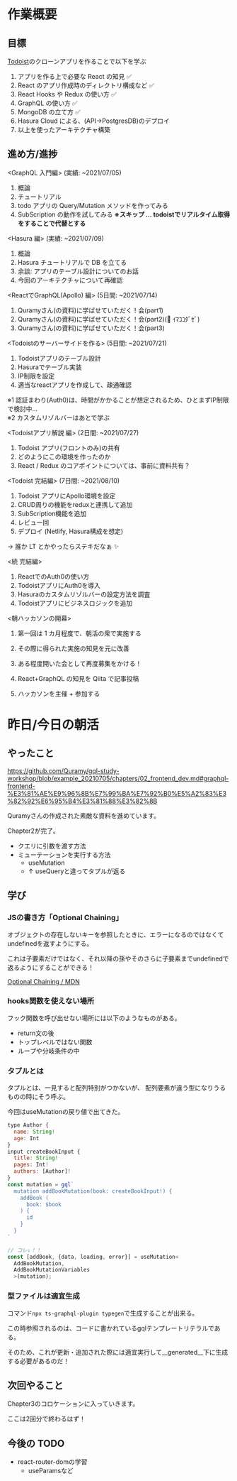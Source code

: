# 作業概要

## 目標

[Todoist](https://todoist.com/app)のクローンアプリを作ることで以下を学ぶ

1. アプリを作る上で必要な React の知見 ✅
2. React のアプリ作成時のディレクトリ構成など ✅
3. React Hooks や Redux の使い方 ✅
4. GraphQL の使い方 ✅
5. MongoDB の立て方 ✅
6. Hasura Cloud による、(API→PostgresDB)のデプロイ
7. 以上を使ったアーキテクチャ構築

## 進め方/進捗

<GraphQL 入門編> (実績: ~2021/07/05)

1. 概論
2. チュートリアル
3. todo アプリの Query/Mutation メソッドを作ってみる
4. SubScription の動作を試してみる **※スキップ ... todoistでリアルタイム取得をすることで代替とする**

<Hasura 編> (実績: ~2021/07/09)

1. 概論
2. Hasura チュートリアルで DB を立てる
3. 余談: アプリのテーブル設計についてのお話
4. 今回のアーキテクチャについて再確認

<ReactでGraphQL(Apollo) 編> (5日間: ~2021/07/14)

1. Quramyさん(の資料)に学ばせていただく！会(part1)
2. Quramyさん(の資料)に学ばせていただく！会(part2)(💪 ｲﾏｺｺﾀﾞｾﾞ)
3. Quramyさん(の資料)に学ばせていただく！会(part3)

<Todoistのサーバーサイドを作る> (5日間: ~2021/07/21)

1. Todoistアプリのテーブル設計
2. Hasuraでテーブル実装
3. IP制限を設定
4. 適当なreactアプリを作成して、疎通確認

※1 認証まわり(Auth0)は、時間がかかることが想定されるため、ひとまずIP制限で検討中...  
※2 カスタムリゾルバーはあとで学ぶ

<Todoistアプリ解説 編> (2日間: ~2021/07/27)

1. Todoist アプリ(フロントのみ)の共有
2. どのようにこの環境を作ったのか
3. React / Redux のコアポイントについては、事前に資料共有？

<Todoist 完結編> (7日間: ~2021/08/10)

1. Todoist アプリにApollo環境を設定
2. CRUD周りの機能をreduxと連携して追加
3. SubScription機能を追加
4. レビュー回
5. デプロイ (Netlify, Hasura構成を想定)

→ 誰か LT とかやったらステキだなぁ ✨

<続 完結編>

1. ReactでのAuth0の使い方
2. TodoistアプリにAuth0を導入
3. Hasuraのカスタムリゾルバーの設定方法を調査
4. Todoistアプリにビジネスロジックを追加

<朝ハッカソンの開幕>

1. 第一回は 1 カ月程度で、朝活の衆で実施する
2. その際に得られた実施の知見を元に改善
3. ある程度開いた会として再度募集をかける！

4. React+GraphQL の知見を Qiita で記事投稿
5. ハッカソンを主催 + 参加する

# 昨日/今日の朝活

## やったこと

https://github.com/Quramy/gql-study-workshop/blob/example_20210705/chapters/02_frontend_dev.md#graphql-frontend-%E3%81%AE%E9%96%8B%E7%99%BA%E7%92%B0%E5%A2%83%E3%82%92%E6%95%B4%E3%81%88%E3%82%8B

Quramyさんの作成された素敵な資料を進めています。

Chapter2が完了。

- クエリに引数を渡す方法
- ミューテーションを実行する方法
  - useMutation
  - ↑ useQueryと違ってタプルが返る

## 学び

### JSの書き方「Optional Chaining」

オブジェクトの存在しないキーを参照したときに、エラーになるのではなくて
undefinedを返すようにする。

これは子要素だけではなく、それ以降の孫やそのさらに子要素までundefinedで返るようにすることができる！

[Optional Chaining / MDN](https://developer.mozilla.org/ja/docs/Web/JavaScript/Reference/Operators/Optional_chaining)


### hooks関数を使えない場所

フック関数を呼び出せない場所には以下のようなものがある。

- return文の後
- トップレベルではない関数
- ループや分岐条件の中

### タプルとは

タプルとは、一見すると配列特別がつかないが、
配列要素が違う型になりうるものの時にそう呼ぶ。

今回はuseMutationの戻り値で出てきた。

```js
type Author {
  name: String!
  age: Int
}
input createBookInput {
  title: String!
  pages: Int!
  authors: [Author]!
}
const mutation = gql`
  mutation addBookMutation(book: createBookInput!) {
    addBook (
      book: $book
    ) {
      id
    }
  }
`

// コレ↓！！
const [addBook, {data, loading, error}] = useMutation<
  AddBookMutation,
  AddBookMutationVariables
  >(mutation);
```

### 型ファイルは適宜生成

コマンド`npx ts-graphql-plugin typegen`で生成することが出来る。

この時参照されるのは、コードに書かれているgqlテンプレートリテラルである。

そのため、これが更新・追加された際には適宜実行して__generated__下に生成する必要があるのだ！


## 次回やること

Chapter3のコロケーションに入っていきます。

ここは2回分で終わるはず！


## 今後の TODO

- react-router-domの学習
  - useParamsなど